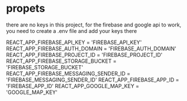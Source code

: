# propets

there are no keys in this project, for the firebase and google api to work, you need to create a .env file and add your keys there

REACT_APP_FIREBASE_API_KEY = 'FIREBASE_API_KEY'
REACT_APP_FIREBASE_AUTH_DOMAIN = 'FIREBASE_AUTH_DOMAIN'
REACT_APP_FIREBASE_PROJECT_ID = 'FIREBASE_PROJECT_ID'
REACT_APP_FIREBASE_STORAGE_BUCKET = 'FIREBASE_STORAGE_BUCKET'
REACT_APP_FIREBASE_MESSAGING_SENDER_ID = 'FIREBASE_MESSAGING_SENDER_ID'
REACT_APP_FIREBASE_APP_ID = 'FIREBASE_APP_ID'
REACT_APP_GOOGLE_MAP_KEY = 'GOOGLE_MAP_KEY'
